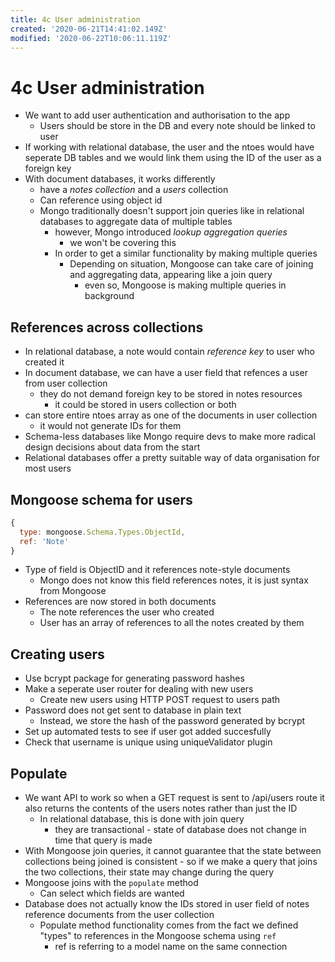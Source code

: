 ```yaml
---
title: 4c User administration
created: '2020-06-21T14:41:02.149Z'
modified: '2020-06-22T10:06:11.119Z'
---
```


# 4c User administration

* We want to add user authentication and authorisation to the app
  * Users should be store in the DB and every note should be linked to user
* If working with relational database, the user and the ntoes would have seperate DB tables and we would link them using the ID of the user as a foreign key
* With document databases, it works differently
  * have a *notes collection* and a *users* collection
  * Can reference using object id
  * Mongo traditionally doesn't support join queries like in relational databases to aggregate data of multiple tables
    * however, Mongo introduced *lookup aggregation queries*
      * we won't be covering this
    * In order to get a similar functionality by making multiple queries
      * Depending on situation, Mongoose can take care of joining and aggregating data, appearing like a join query
        * even so, Mongoose is making multiple queries in background

## References across collections
* In relational database, a note would contain *reference key* to user who created it
* In document database, we can have a user field that refences a user from user collection
  * they do not demand foreign key to be stored in notes resources
    * it could be stored in users collection or both
* can store entire ntoes array as one of the documents in user collection
  * it would not generate IDs for them
* Schema-less databases like Mongo require devs to make more radical design decisions about data from the start
* Relational databases offer a pretty suitable way of data organisation for most users

## Mongoose schema for users
```js
{
  type: mongoose.Schema.Types.ObjectId,
  ref: 'Note'
}
```
* Type of field is ObjectID and it references note-style documents
  * Mongo does not know this field references notes, it is just syntax from Mongoose
* References are now stored in both documents
  * The note references the user who created
  * User has an array of references to all the notes created by them

## Creating users
* Use bcrypt package for generating password hashes
* Make a seperate user router for dealing with new users
  * Create new users using HTTP POST request to users path
* Password does not get sent to database in plain text
  * Instead, we store the hash of the password generated by bcrypt
* Set up automated tests to see if user got added succesfully
* Check that username is unique using uniqueValidator plugin

## Populate
* We want API to work so when a GET request is sent to /api/users route it also returns the contents of the users notes rather than just the ID
  * In relational database, this is done with join query
    * they are transactional - state of database does not change in time that query is made
* With Mongoose join queries, it cannot guarantee that the state between collections being joined is consistent - so if we make a query that joins the two collections, their state may change during the query
* Mongoose joins with the `populate` method
  * Can select which fields are wanted
* Database does not actually know the IDs stored in user field of notes reference documents from the user collection
  * Populate method functionality comes from the fact we defined "types" to references in the Mongoose schema using `ref`
    * ref is referring to a model name on the same connection


